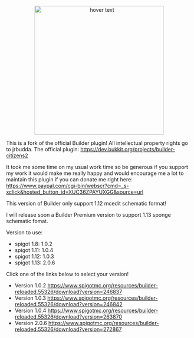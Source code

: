 <p align="center">
  <img src="https://proxy.spigotmc.org/8d068fee50bd85a74429180d56fa418b69807a45?url=http%3A%2F%2Fwiki.citizensnpcs.co%2Fimages%2F1%2F14%2FBuilder.png" width="350" title="hover text">
</p>

This is a fork of the official Builder plugin!
All intellectual property rights go to jrbudda.
The official plugin: https://dev.bukkit.org/projects/builder-citizens2

It took me some time on my usual work time so be generous if you support my work it would make me really happy and would encourage me a lot to maintain this plugin if you can donate me right here: https://www.paypal.com/cgi-bin/webscr?cmd=_s-xclick&hosted_button_id=XUC36ZPAYUXGG&source=url

This version of Builder only support 1.12 mcedit schematic format!

I will release soon a Builder Premium version to support 1.13 sponge schematic fomat.

Version to use:
- spigot 1.8: 1.0.2
- spigot 1.11: 1.0.4
- spigot 1.12: 1.0.3
- spigot 1.13: 2.0.6

Click one of the links below to select your version!

- Version 1.0.2 https://www.spigotmc.org/resources/builder-reloaded.55326/download?version=246837
- Version 1.0.3 https://www.spigotmc.org/resources/builder-reloaded.55326/download?version=246842
- Version 1.0.4 https://www.spigotmc.org/resources/builder-reloaded.55326/download?version=263870
- Version 2.0.6 https://www.spigotmc.org/resources/builder-reloaded.55326/download?version=272867
